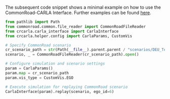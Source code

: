 The subsequent code snippet shows a minimal example on how to use the CommonRoad-CARLA Interface.
Further examples can be found [here](https://github.com/commonroad/commonroad-carla-interface/tutorials).

```Python
from pathlib import Path
from commonroad.common.file_reader import CommonRoadFileReader
from crcarla.carla_interface import CarlaInterface
from crcarla.helper.config import CarlaParams, CustomVis

# Specify CommonRoad scenario
cr_scenario_path = str(Path(__file__).parent.parent / "scenarios/DEU_Test-1_1_T-2.xml")
scenario, _ = CommonRoadFileReader(cr_scenario_path).open()

# Configure simulation and scenario settings
param = CarlaParams()
param.map = cr_scenario_path
param.vis_type = CustomVis.EGO

# Execute simulation for replaying CommonRoad scenario
CarlaInterface(param).replay(scenario, ego_id=6)
```
